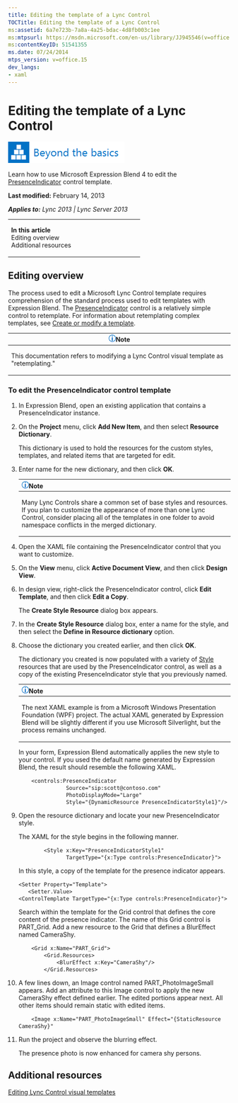 ```yaml
---
title: Editing the template of a Lync Control
TOCTitle: Editing the template of a Lync Control
ms:assetid: 6a7e723b-7a8a-4a25-bdac-4d8fb003c1ee
ms:mtpsurl: https://msdn.microsoft.com/en-us/library/JJ945546(v=office.15)
ms:contentKeyID: 51541355
ms.date: 07/24/2014
mtps_version: v=office.15
dev_langs:
- xaml
---
```


# Editing the template of a Lync Control

![Beyond the basics topic](images/JJ937254.mod_icon_beyondbasics_long(Office.15).png "Beyond the basics topic")

Learn how to use Microsoft Expression Blend 4 to edit the [PresenceIndicator](https://msdn.microsoft.com/en-us/library/hh345947\(v=office.15\)) control template.

**Last modified:** February 14, 2013

***Applies to:** Lync 2013 | Lync Server 2013*

<table>
<colgroup>
<col style="width: 50%" />
<col style="width: 50%" />
</colgroup>
<tbody>
<tr class="odd">
<td><p><strong>In this article</strong><br />
Editing overview<br />
Additional resources</p></td>
<td><p></p></td>
</tr>
</tbody>
</table>

## Editing overview

The process used to edit a Microsoft Lync Control template requires comprehension of the standard process used to edit templates with Expression Blend. The [PresenceIndicator](https://msdn.microsoft.com/en-us/library/hh345947\(v=office.15\)) control is a relatively simple control to retemplate. For information about retemplating complex templates, see [Create or modify a template](http://msdn.microsoft.com/en-us/library/cc294908\(v=expression.40\).aspx).

<table>
<colgroup>
<col style="width: 100%" />
</colgroup>
<thead>
<tr class="header">
<th><img src="images/JJ933112.alert_note(Office.15).gif" title="Note" alt="Note" /><strong>Note</strong></th>
</tr>
</thead>
<tbody>
<tr class="odd">
<td><p>This documentation refers to modifying a Lync Control visual template as &quot;retemplating.&quot;</p></td>
</tr>
</tbody>
</table>

### To edit the PresenceIndicator control template

1.  In Expression Blend, open an existing application that contains a PresenceIndicator instance.

2.  On the **Project** menu, click **Add New Item**, and then select **Resource Dictionary**.
    
    This dictionary is used to hold the resources for the custom styles, templates, and related items that are targeted for edit.

3.  Enter name for the new dictionary, and then click **OK**.
    
    <table>
    <colgroup>
    <col style="width: 100%" />
    </colgroup>
    <thead>
    <tr class="header">
    <th><img src="images/JJ933112.alert_note(Office.15).gif" title="Note" alt="Note" /><strong>Note</strong></th>
    </tr>
    </thead>
    <tbody>
    <tr class="odd">
    <td><p>Many Lync Controls share a common set of base styles and resources. If you plan to customize the appearance of more than one Lync Control, consider placing all of the templates in one folder to avoid namespace conflicts in the merged dictionary.</p></td>
    </tr>
    </tbody>
    </table>

4.  Open the XAML file containing the PresenceIndicator control that you want to customize.

5.  On the **View** menu, click **Active Document View**, and then click **Design View**.

6.  In design view, right-click the PresenceIndicator control, click **Edit Template**, and then click **Edit a Copy**.
    
    The **Create Style Resource** dialog box appears.

7.  In the **Create Style Resource** dialog box, enter a name for the style, and then select the **Define in Resource dictionary** option.

8.  Choose the dictionary you created earlier, and then click **OK**.
    
    The dictionary you created is now populated with a variety of [Style](http://msdn2.microsoft.com/en-us/library/ms600899) resources that are used by the PresenceIndicator control, as well as a copy of the existing PresenceIndicator style that you previously named.
    
    <table>
    <colgroup>
    <col style="width: 100%" />
    </colgroup>
    <thead>
    <tr class="header">
    <th><img src="images/JJ933112.alert_note(Office.15).gif" title="Note" alt="Note" /><strong>Note</strong></th>
    </tr>
    </thead>
    <tbody>
    <tr class="odd">
    <td><p>The next XAML example is from a Microsoft Windows Presentation Foundation (WPF) project. The actual XAML generated by Expression Blend will be slightly different if you use Microsoft Silverlight, but the process remains unchanged.</p></td>
    </tr>
    </tbody>
    </table>
    
    In your form, Expression Blend automatically applies the new style to your control. If you used the default name generated by Expression Blend, the result should resemble the following XAML.
    
    ``` xaml
        <controls:PresenceIndicator 
                   Source="sip:scott@contoso.com" 
                   PhotoDisplayMode="Large" 
                   Style="{DynamicResource PresenceIndicatorStyle1}"/>
    ```

9.  Open the resource dictionary and locate your new PresenceIndicator style.
    
    The XAML for the style begins in the following manner.
    
    ``` xaml
            <Style x:Key="PresenceIndicatorStyle1" 
                   TargetType="{x:Type controls:PresenceIndicator}">
    ```
    
    In this style, a copy of the template for the presence indicator appears.
    
    ``` xaml
    <Setter Property="Template">
       <Setter.Value>
    <ControlTemplate TargetType="{x:Type controls:PresenceIndicator}">
    ```
    
    Search within the template for the Grid control that defines the core content of the presence indicator. The name of this Grid control is PART\_Grid. Add a new resource to the Grid that defines a BlurEffect named CameraShy.
    
    ``` xaml
        <Grid x:Name="PART_Grid">
            <Grid.Resources>
                <BlurEffect x:Key="CameraShy"/>
            </Grid.Resources>
    ```

10. A few lines down, an Image control named PART\_PhotoImageSmall appears. Add an attribute to this Image control to apply the new CameraShy effect defined earlier. The edited portions appear next. All other items should remain static with edited items.
    
    ``` xaml
        <Image x:Name="PART_PhotoImageSmall" Effect="{StaticResource CameraShy}"
    ```

11. Run the project and observe the blurring effect.
    
    The presence photo is now enhanced for camera shy persons.

## Additional resources

[Editing Lync Control visual templates](editing-lync-control-visual-templates.md)

